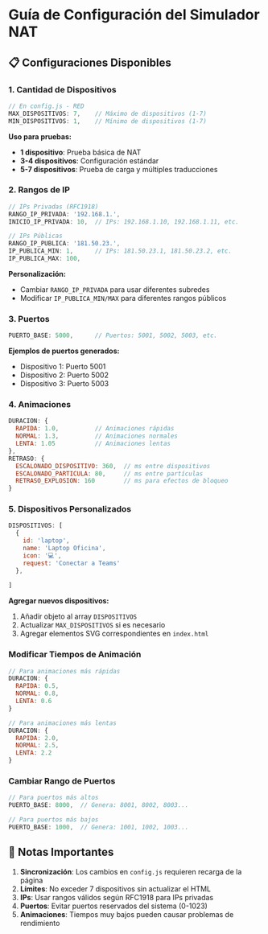 # Guía de Configuración del Simulador NAT

## 📋 **Configuraciones Disponibles**

### **1. Cantidad de Dispositivos**
```javascript
// En config.js - RED
MAX_DISPOSITIVOS: 7,    // Máximo de dispositivos (1-7)
MIN_DISPOSITIVOS: 1,    // Mínimo de dispositivos (1-7)
```

**Uso para pruebas:**
- **1 dispositivo**: Prueba básica de NAT
- **3-4 dispositivos**: Configuración estándar
- **5-7 dispositivos**: Prueba de carga y múltiples traducciones

### **2. Rangos de IP**
```javascript
// IPs Privadas (RFC1918)
RANGO_IP_PRIVADA: '192.168.1.',
INICIO_IP_PRIVADA: 10,  // IPs: 192.168.1.10, 192.168.1.11, etc.

// IPs Públicas
RANGO_IP_PUBLICA: '181.50.23.',
IP_PUBLICA_MIN: 1,      // IPs: 181.50.23.1, 181.50.23.2, etc.
IP_PUBLICA_MAX: 100,
```

**Personalización:**
- Cambiar `RANGO_IP_PRIVADA` para usar diferentes subredes
- Modificar `IP_PUBLICA_MIN/MAX` para diferentes rangos públicos

### **3. Puertos**
```javascript
PUERTO_BASE: 5000,      // Puertos: 5001, 5002, 5003, etc.
```

**Ejemplos de puertos generados:**
- Dispositivo 1: Puerto 5001
- Dispositivo 2: Puerto 5002
- Dispositivo 3: Puerto 5003

### **4. Animaciones**
```javascript
DURACION: {
  RAPIDA: 1.0,          // Animaciones rápidas
  NORMAL: 1.3,          // Animaciones normales
  LENTA: 1.05           // Animaciones lentas
},
RETRASO: {
  ESCALONADO_DISPOSITIVO: 360,  // ms entre dispositivos
  ESCALONADO_PARTICULA: 80,     // ms entre partículas
  RETRASO_EXPLOSION: 160        // ms para efectos de bloqueo
}
```

### **5. Dispositivos Personalizados**
```javascript
DISPOSITIVOS: [
  { 
    id: 'laptop',
    name: 'Laptop Oficina', 
    icon: '💻',
    request: 'Conectar a Teams' 
  },
  
]
```

**Agregar nuevos dispositivos:**
1. Añadir objeto al array `DISPOSITIVOS`
2. Actualizar `MAX_DISPOSITIVOS` si es necesario
3. Agregar elementos SVG correspondientes en `index.html`

### **Modificar Tiempos de Animación**
```javascript
// Para animaciones más rápidas
DURACION: {
  RAPIDA: 0.5,
  NORMAL: 0.8,
  LENTA: 0.6
}

// Para animaciones más lentas
DURACION: {
  RAPIDA: 2.0,
  NORMAL: 2.5,
  LENTA: 2.2
}
```

### **Cambiar Rango de Puertos**
```javascript
// Para puertos más altos
PUERTO_BASE: 8000,  // Genera: 8001, 8002, 8003...

// Para puertos más bajos
PUERTO_BASE: 1000,  // Genera: 1001, 1002, 1003...
```

## 📝 **Notas Importantes**

1. **Sincronización**: Los cambios en `config.js` requieren recarga de la página
2. **Límites**: No exceder 7 dispositivos sin actualizar el HTML
3. **IPs**: Usar rangos válidos según RFC1918 para IPs privadas
4. **Puertos**: Evitar puertos reservados del sistema (0-1023)
5. **Animaciones**: Tiempos muy bajos pueden causar problemas de rendimiento

